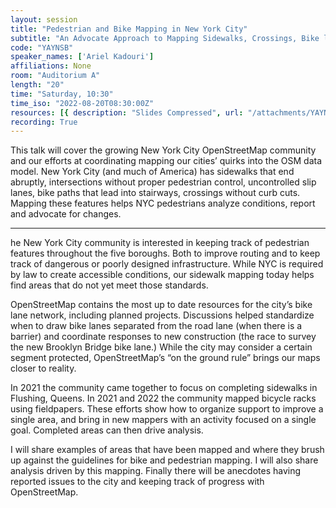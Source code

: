 ```yaml
---
layout: session
title: "Pedestrian and Bike Mapping in New York City"
subtitle: "An Advocate Approach to Mapping Sidewalks, Crossings, Bike lanes, Bus stops and More."
code: "YAYNSB"
speaker_names: ['Ariel Kadouri']
affiliations: None
room: "Auditorium A"
length: "20"
time: "Saturday, 10:30"
time_iso: "2022-08-20T08:30:00Z"
resources: [{ description: "Slides Compressed", url: "/attachments/YAYNSB_NYC_Sidewalks_SOTM2022-compressed_ftooaTw.pdf" }]
recording: True
---
```


This talk will cover the growing New York City OpenStreetMap community and our efforts at coordinating mapping our cities’ quirks into the OSM data model. New York City (and much of America) has sidewalks that end abruptly, intersections without proper pedestrian control, uncontrolled slip lanes, bike paths that lead into stairways, crossings without curb cuts. Mapping these features helps NYC pedestrians analyze conditions, report and advocate for changes.

<hr>

he New York City community is interested in keeping track of pedestrian features throughout the five boroughs. Both to improve routing and to keep track of dangerous or poorly designed infrastructure. While NYC is required by law to create accessible  conditions, our sidewalk mapping today helps find areas that do not yet meet those standards.

OpenStreetMap contains the most up to date resources for the city’s bike lane network, including planned projects. Discussions helped standardize when to draw bike lanes separated from the road lane (when there is a barrier) and coordinate responses to new construction (the race to survey the new Brooklyn Bridge bike lane.) While the city may consider a certain segment protected, OpenStreetMap’s “on the ground rule” brings our maps closer to reality.

In 2021 the community came together to focus on completing sidewalks in Flushing, Queens. In 2021 and 2022 the community mapped bicycle racks using fieldpapers. These efforts show how to organize support to improve a single area, and bring in new mappers with an activity focused on a single goal. Completed areas can then drive analysis.

I will share examples of areas that have been mapped and where they brush up against the guidelines for bike and pedestrian mapping. I will also share analysis driven by this mapping. Finally there will be anecdotes having reported issues to the city and keeping track of progress with OpenStreetMap.

